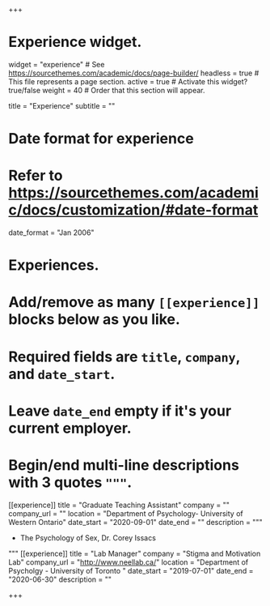 +++
# Experience widget.
widget = "experience"  # See https://sourcethemes.com/academic/docs/page-builder/
headless =  true # This file represents a page section.
active = true  # Activate this widget? true/false
weight = 40  # Order that this section will appear.

title = "Experience"
subtitle = ""

# Date format for experience
#   Refer to https://sourcethemes.com/academic/docs/customization/#date-format
date_format = "Jan 2006"

# Experiences.
#   Add/remove as many `[[experience]]` blocks below as you like.
#   Required fields are `title`, `company`, and `date_start`.
#   Leave `date_end` empty if it's your current employer.
#   Begin/end multi-line descriptions with 3 quotes `"""`.
[[experience]]
  title = "Graduate Teaching Assistant"
  company = ""
  company_url = ""
  location = "Department of Psychology- University of Western Ontario"
  date_start = "2020-09-01"
  date_end = ""
  description = """
  * The Psychology of Sex, Dr. Corey Issacs

  """
[[experience]]
  title = "Lab Manager"
  company = "Stigma and Motivation Lab"
  company_url = "http://www.neellab.ca/"
  location = "Department of Psycholgy - University of Toronto "
  date_start = "2019-07-01"
  date_end = "2020-06-30"
  description = ""



+++
